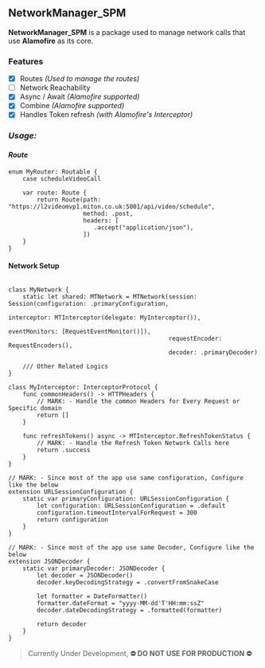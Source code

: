 ## NetworkManager\_SPM

**NetworkManager\_SPM** is a package used to manage network calls that use **Alamofire** as its core.

### Features

*   [x] Routes _(Used to manage the routes)_
*   [ ] Network Reachability
*   [x] Async / Await _(Alamofire supported)_
*   [x] Combine _(Alamofire supported)_
*   [x] Handles Token refresh _(with Alamofire's Interceptor)_

### _Usage:_

#### _Route_ 

```plaintext
enum MyRouter: Routable {
    case scheduleVideoCall
    
    var route: Route {
        return Route(path: "https://l2videomvp1.miton.co.uk:5001/api/video/schedule",
                     method: .post,
                     headers: [
                        .accept("application/json"),
                     ])
    }
}
```

#### Network Setup

```plaintext

class MyNetwork {
    static let shared: MTNetwork = MTNetwork(session: Session(configuration: .primaryConfiguration,
                                                              interceptor: MTInterceptor(delegate: MyInterceptor()),
                                                              eventMonitors: [RequestEventMonitor()]),
                                             requestEncoder: RequestEncoders(),
                                             decoder: .primaryDecoder)
                                             
    /// Other Related Logics
}

class MyInterceptor: InterceptorProtocol {
    func commonHeaders() -> HTTPHeaders {
        // MARK: - Handle the common Headers for Every Request or Specific domain
        return []
    }
    
    func refreshTokens() async -> MTInterceptor.RefreshTokenStatus {
        // MARK: - Handle the Refresh Token Network Calls here
        return .success
    }
}

// MARK: - Since most of the app use same configuration, Configure like the below
extension URLSessionConfiguration {
    static var primaryConfiguration: URLSessionConfiguration {
        let configuration: URLSessionConfiguration = .default
        configuration.timeoutIntervalForRequest = 300
        return configuration
    }
}

// MARK: - Since most of the app use same Decoder, Configure like the below
extension JSONDecoder {
    static var primaryDecoder: JSONDecoder {
        let decoder = JSONDecoder()
        decoder.keyDecodingStrategy = .convertFromSnakeCase
        
        let formatter = DateFormatter()
        formatter.dateFormat = "yyyy-MM-dd'T'HH:mm:ssZ"
        decoder.dateDecodingStrategy = .formatted(formatter)
        
        return decoder
    }
}
```

> Currently Under Development, **⛔️ DO NOT USE FOR PRODUCTION ⛔️**
